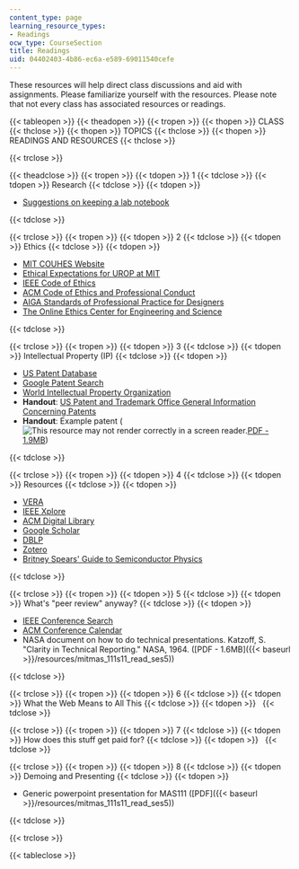 ```yaml
---
content_type: page
learning_resource_types:
- Readings
ocw_type: CourseSection
title: Readings
uid: 04402403-4b86-ec6a-e589-69011540cefe
---
```


These resources will help direct class discussions and aid with assignments. Please familiarize yourself with the resources. Please note that not every class has associated resources or readings.

{{< tableopen >}}
{{< theadopen >}}
{{< tropen >}}
{{< thopen >}}
CLASS
{{< thclose >}}
{{< thopen >}}
TOPICS
{{< thclose >}}
{{< thopen >}}
READINGS AND RESOURCES
{{< thclose >}}

{{< trclose >}}

{{< theadclose >}}
{{< tropen >}}
{{< tdopen >}}
1
{{< tdclose >}}
{{< tdopen >}}
Research
{{< tdclose >}}
{{< tdopen >}}


*   [Suggestions on keeping a lab notebook](http://www.snco.com/laboratory.html)


{{< tdclose >}}

{{< trclose >}}
{{< tropen >}}
{{< tdopen >}}
2
{{< tdclose >}}
{{< tdopen >}}
Ethics
{{< tdclose >}}
{{< tdopen >}}


*   [MIT COUHES Website](http://web.mit.edu/committees/couhes/)
*   [Ethical Expectations for UROP at MIT](http://couhes.mit.edu/)
*   [IEEE Code of Ethics](http://www.ieee.org/about/corporate/governance/p7-8.html)
*   [ACM Code of Ethics and Professional Conduct](http://www.acm.org/about/code-of-ethics)
*   [AIGA Standards of Professional Practice for Designers](http://www.aiga.org/standards-professional-practice/)
*   [The Online Ethics Center for Engineering and Science](http://www.onlineethics.org/)


{{< tdclose >}}

{{< trclose >}}
{{< tropen >}}
{{< tdopen >}}
3
{{< tdclose >}}
{{< tdopen >}}
Intellectual Property (IP)
{{< tdclose >}}
{{< tdopen >}}


*   [US Patent Database](http://www.uspto.gov/patents/process/search/index.jsp)
*   [Google Patent Search](http://www.google.com/patents)
*   [World Intellectual Property Organization](http://www.wipo.int/portal/index.html.en)
*   **Handout**: [US Patent and Trademark Office General Information Concerning Patents](http://www.uspto.gov/patents/resources/general_info_concerning_patents.jsp)
*   **Handout**: Example patent (![This resource may not render correctly in a screen reader.](/images/inacessible.gif)[PDF - 1.9MB](http://courses.media.mit.edu/2011spring/mas111/pat5177685.pdf))


{{< tdclose >}}

{{< trclose >}}
{{< tropen >}}
{{< tdopen >}}
4
{{< tdclose >}}
{{< tdopen >}}
Resources
{{< tdclose >}}
{{< tdopen >}}


*   [VERA](https://libraries.mit.edu/multi/index-gadgets.html)
*   [IEEE Xplore](http://ieeexplore.ieee.org/Xplore/guesthome.jsp)
*   [ACM Digital Library](http://portal.acm.org/)
*   [Google Scholar](http://scholar.google.com/)
*   [DBLP](http://www.informatik.uni-trier.de/~ley/db/)
*   [Zotero](http://www.zotero.org/)
*   [Britney Spears' Guide to Semiconductor Physics](http://britneyspears.ac/lasers.htm)


{{< tdclose >}}

{{< trclose >}}
{{< tropen >}}
{{< tdopen >}}
5
{{< tdclose >}}
{{< tdopen >}}
What's "peer review" anyway?
{{< tdclose >}}
{{< tdopen >}}


*   [IEEE Conference Search](http://www.ieee.org/conferences_events/index.html)
*   [ACM Conference Calendar](http://www.acm.org/conferences)
*   NASA document on how to do technical presentations. Katzoff, S. "Clarity in Technical Reporting." NASA, 1964. ([PDF - 1.6MB]({{< baseurl >}}/resources/mitmas_111s11_read_ses5))


{{< tdclose >}}

{{< trclose >}}
{{< tropen >}}
{{< tdopen >}}
6
{{< tdclose >}}
{{< tdopen >}}
What the Web Means to All This
{{< tdclose >}}
{{< tdopen >}}
 
{{< tdclose >}}

{{< trclose >}}
{{< tropen >}}
{{< tdopen >}}
7
{{< tdclose >}}
{{< tdopen >}}
How does this stuff get paid for?
{{< tdclose >}}
{{< tdopen >}}
 
{{< tdclose >}}

{{< trclose >}}
{{< tropen >}}
{{< tdopen >}}
8
{{< tdclose >}}
{{< tdopen >}}
Demoing and Presenting
{{< tdclose >}}
{{< tdopen >}}


*   Generic powerpoint presentation for MAS111 ([PDF]({{< baseurl >}}/resources/mitmas_111s11_read_ses5))


{{< tdclose >}}

{{< trclose >}}

{{< tableclose >}}